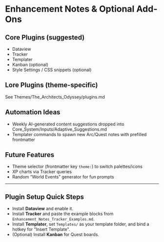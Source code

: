 # Enhancement Notes & Optional Add-Ons

## Core Plugins (suggested)
- Dataview
- Tracker
- Templater
- Kanban (optional)
- Style Settings / CSS snippets (optional)

## Lore Plugins (theme-specific)
See Themes/The_Architects_Odyssey/plugins.md

## Automation Ideas
- Weekly AI-generated content suggestions dropped into Core_System/Inputs/Adaptive_Suggestions.md
- Templater commands to spawn new Arc/Quest notes with prefilled frontmatter

## Future Features
- Theme selector (frontmatter key `theme:`) to switch palettes/icons
- XP charts via Tracker queries
- Random “World Events” generator for fun prompts


---
## Plugin Setup Quick Steps
- Install **Dataview** and enable it.
- Install **Tracker** and paste the example blocks from `Enhancement_Notes_Tracker_Examples.md`.
- Install **Templater**, set `Templates/` as your template folder, and bind a hotkey for "Insert Template".
- (Optional) Install **Kanban** for Quest boards.
